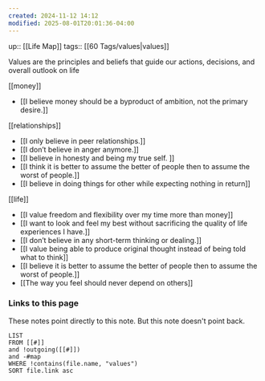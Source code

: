 ```yaml
---
created: 2024-11-12 14:12
modified: 2025-08-01T20:01:36-04:00
---
```

up:: [[Life Map]]
tags:: [[60 Tags/values|values]]

Values are the principles and beliefs that guide our actions, decisions, and overall outlook on life

[[money]]
- [[I believe money should be a byproduct of ambition, not the primary desire.]]

[[relationships]]
- [[I only believe in peer relationships.]]
- [[I don’t believe in anger anymore.]]
- [[I believe in honesty and being my true self. ]]
- [[I think it is better to assume the better of people then to assume the worst of people.]]
- [[I believe in doing things for other while expecting nothing in return]]

[[life]]
- [[I value freedom and flexibility over my time more than money]]
- [[I want to look and feel my best without sacrificing the quality of life experiences I have.]]
- [[I don’t believe in any short-term thinking or dealing.]]
- [[I value being able to produce original thought instead of being told what to think]]
- [[I believe it is better to assume the better of people then to assume the worst of people.]]
- [[The way you feel should never depend on others]]




### Links to this page
These notes point directly to this note. But this note doesn't point back.
```dataview
LIST
FROM [[#]]
and !outgoing([[#]])
and -#map
WHERE !contains(file.name, "values")
SORT file.link asc
```
